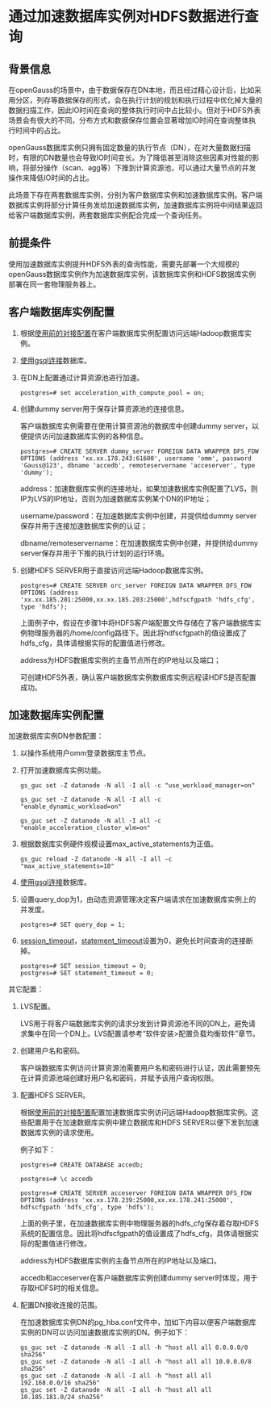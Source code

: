 # 通过加速数据库实例对HDFS数据进行查询<a name="ZH-CN_TOPIC_0311524277"></a>

## 背景信息<a name="section88355275018"></a>

在openGauss的场景中，由于数据保存在DN本地，而且经过精心设计后，比如采用分区，列存等数据保存的形式，会在执行计划的规划和执行过程中优化掉大量的数据扫描工作，因此IO时间在查询的整体执行时间中占比较小。但对于HDFS外表场景会有很大的不同，分布方式和数据保存位置会显著增加IO时间在查询整体执行时间中的占比。

openGauss数据库实例只拥有固定数量的执行节点（DN），在对大量数据扫描时，有限的DN数量也会导致IO时间变长。为了降低甚至消除这些因素对性能的影响，将部分操作（scan、agg等）下推到计算资源池，可以通过大量节点的并发操作来降低IO时间的占比。

此场景下存在两套数据库实例，分别为客户数据库实例和加速数据库实例。客户端数据库实例将部分计算任务发给加速数据库实例，加速数据库实例将中间结果返回给客户端数据库实例，两套数据库实例配合完成一个查询任务。

## 前提条件<a name="section1373120381810"></a>

使用加速数据库实例提升HDFS外表的查询性能，需要先部署一个大规模的openGauss数据库实例作为加速数据库实例，该数据库实例和HDFS数据库实例部署在同一套物理服务器上。

## 客户端数据库实例配置<a name="section152213321570"></a>

1.  根据[使用前的对接配置](使用前的对接配置.md)在客户端数据库实例配置访问远端Hadoop数据库实例。
2.  [使用gsql连接](zh-cn_topic_0289900019.md)数据库。
3.  在DN上配置通过计算资源池进行加速。

    ```
    postgres=# set acceleration_with_compute_pool = on;
    ```

4.  创建dummy server用于保存计算资源池的连接信息。

    客户端数据库实例需要在使用计算资源池的数据库中创建dummy server，以便提供访问加速数据库实例的各种信息。

    ```
    postgres=# CREATE SERVER dummy_server FOREIGN DATA WRAPPER DFS_FDW OPTIONS (address 'xx.xx.178.243:61600', username 'omm', password 'Gauss@123', dbname 'accedb', remoteservername 'acceserver', type 'dummy');
    ```

    address：加速数据库实例的连接地址，如果加速数据库实例配置了LVS，则IP为LVS的IP地址，否则为加速数据库实例某个DN的IP地址；

    username/password：在加速数据库实例中创建，并提供给dummy server保存并用于连接加速数据库实例的认证；

    dbname/remoteservername：在加速数据库实例中创建，并提供给dummy server保存并用于下推的执行计划的运行环境。

5.  创建HDFS SERVER用于直接访问远端Hadoop数据库实例。

    ```
    postgres=# CREATE SERVER orc_server FOREIGN DATA WRAPPER DFS_FDW OPTIONS (address 'xx.xx.185.201:25000,xx.xx.185.203:25000',hdfscfgpath 'hdfs_cfg', type 'hdfs');
    ```

    上面例子中，假设在步骤1中将HDFS客户端配置文件存储在了客户端数据库实例物理服务器的/home/config路径下。因此将hdfscfgpath的值设置成了hdfs\_cfg，具体请根据实际的配置值进行修改。

    address为HDFS数据库实例的主备节点所在的IP地址以及端口；

    可创建HDFS外表，确认客户端数据库实例数据库实例远程读HDFS是否配置成功。


## 加速数据库实例配置<a name="section17347161610814"></a>

加速数据库实例DN参数配置：

1.  以操作系统用户omm登录数据库主节点。
2.  打开加速数据库实例功能。

    ```
    gs_guc set -Z datanode -N all -I all -c "use_workload_manager=on" 
    ```

    ```
    gs_guc set -Z datanode -N all -I all -c "enable_dynamic_workload=on" 
    ```

    ```
    gs_guc set -Z datanode -N all -I all -c "enable_acceleration_cluster_wlm=on" 
    ```

3.  根据数据库实例硬件规模设置max\_active\_statements为正值。

    ```
    gs_guc reload -Z datanode -N all -I all -c "max_active_statements=10" 
    ```

4.  [使用gsql连接](zh-cn_topic_0289900019.md)数据库。
5.  设置query\_dop为1，由动态资源管理决定客户端请求在加速数据库实例上的并发度。

    ```
    postgres=# SET query_dop = 1;
    ```

6.  [session\_timeout](zh-cn_topic_0289899967.md#zh-cn_topic_0283137371_zh-cn_topic_0237124696_zh-cn_topic_0059778664_see4820fb6c024e0aa4c56882aeae204a)，[statement\_timeout](zh-cn_topic_0289900775.md#zh-cn_topic_0283136752_zh-cn_topic_0237124732_zh-cn_topic_0059779117_se47379dd6e1c4698aa7b28b7ca9bc7fe)设置为0，避免长时间查询的连接断掉。

    ```
    postgres=# SET session_timeout = 0;
    postgres=# SET statement_timeout = 0;
    ```


其它配置：

1.  LVS配置。

    LVS用于将客户端数据库实例的请求分发到计算资源池不同的DN上，避免请求集中在同一个DN上。LVS配置请参考“软件安装\>配置负载均衡软件”章节。

2.  创建用户名和密码。

    客户端数据库实例访问计算资源池需要用户名和密码进行认证，因此需要预先在计算资源池端创建好用户名和密码，并赋予该用户查询权限。

3.  配置HDFS SERVER。

    根据[使用前的对接配置](使用前的对接配置.md)配置加速数据库实例访问远端Hadoop数据库实例。这些配置用于在加速数据库实例中建立数据库和HDFS SERVER以便下发到加速数据库实例的请求使用。

    例子如下：

    ```
    postgres=# CREATE DATABASE accedb;
    ```

    ```
    postgres=# \c accedb
    ```

    ```
    postgres=# CREATE SERVER acceserver FOREIGN DATA WRAPPER DFS_FDW OPTIONS (address 'xx.xx.178.239:25000,xx.xx.178.241:25000', hdfscfgpath 'hdfs_cfg', type 'hdfs');
    ```

    上面的例子里，在加速数据库实例中物理服务器的hdfs\_cfg保存着存取HDFS系统的配置信息。因此将hdfscfgpath的值设置成了hdfs\_cfg，具体请根据实际的配置值进行修改。

    address为HDFS数据库实例的主备节点所在的IP地址以及端口。

    accedb和acceserver在客户端数据库实例创建dummy server时体现，用于存取HDFS时的相关信息。

4.  配置DN接收连接的范围。

    在加速数据库实例DN的pg\_hba.conf文件中，加如下内容以便客户端数据库实例的DN可以访问加速数据库实例的DN。例子如下：

    ```
    gs_guc set -Z datanode -N all -I all -h "host all all 0.0.0.0/0 sha256"
    gs_guc set -Z datanode -N all -I all -h "host all all 10.0.0.0/8 sha256"
    gs_guc set -Z datanode -N all -I all -h "host all all 192.168.0.0/16 sha256"
    gs_guc set -Z datanode -N all -I all -h "host all all 10.185.181.0/24 sha256"
    ```


